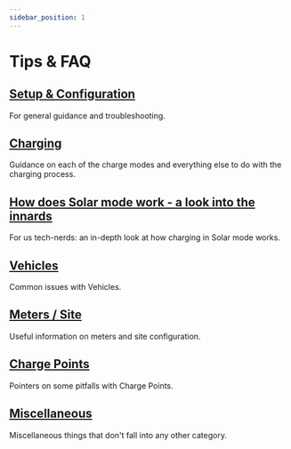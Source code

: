 ```yaml
---
sidebar_position: 1
---
```


# Tips & FAQ

## [Setup & Configuration](setup)

For general guidance and troubleshooting.

## [Charging](charging)

Guidance on each of the charge modes and everything else to do with the charging process.

## [How does Solar mode work - a look into the innards](innards)

For us tech-nerds: an in-depth look at how charging in Solar mode works.

## [Vehicles](vehicles)

Common issues with Vehicles.

## [Meters / Site](meters)

Useful information on meters and site configuration.

## [Charge Points](wallbox)

Pointers on some pitfalls with Charge Points.

## [Miscellaneous](faq)

Miscellaneous things that don't fall into any other category.
